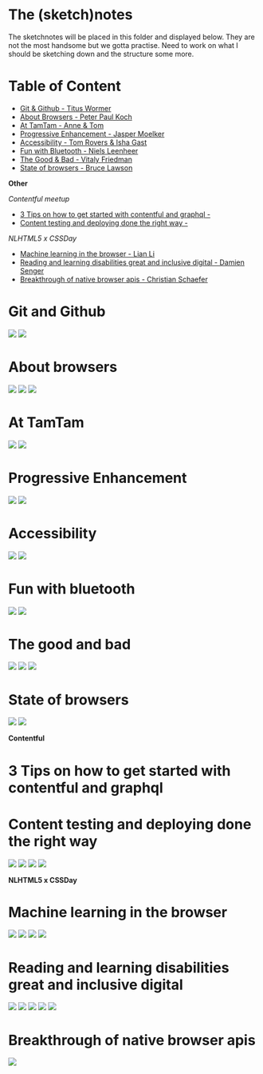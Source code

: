 # The (sketch)notes

The sketchnotes will be placed in this folder and displayed below. They are not the most handsome but we gotta practise. Need to work on what I should be sketching down and the structure some more.

# Table of Content
- [Git & Github - Titus Wormer](#git-and-github)
- [About Browsers - Peter Paul Koch](#about-browsers)
- [At TamTam - Anne & Tom](#at-tamtam)
- [Progressive Enhancement - Jasper Moelker](#progressive-enhancement)
- [Accessibility - Tom Rovers & Isha Gast](#accessibility)
- [Fun with Bluetooth - Niels Leenheer](#fun-with-bluetooth)
- [The Good & Bad - Vitaly Friedman](#the-good-and-bad)
- [State of browsers - Bruce Lawson](#state-of-browsers)

**Other**

*Contentful meetup*
- [3 Tips on how to get started with contentful and graphql - ](#3-tips-on-how-to-get-started-with-contentful-and-graphql)
- [Content testing and deploying done the right way - ](#content-testing-and-deploying-done-the-right-way)

*NLHTML5 x CSSDay*
- [Machine learning in the browser - Lian Li](#machine-learning-in-the-browser)
- [Reading and learning disabilities great and inclusive digital - Damien Senger](#reading-and-learning-disabilities-great-and-inclusive-digital)
- [Breakthrough of native browser apis - Christian Schaefer](#breakthrough-of-native-browser-apis)



# Git and Github
![](/documents/images/git1.jpg)
![](/documents/images/git2.jpg)

# About browsers
![](/documents/images/web1.jpg)
![](/documents/images/web2.jpg)
![](/documents/images/web3.jpg)

# At TamTam
![](/documents/images/tam1.jpg)
![](/documents/images/tam2.jpg)

# Progressive Enhancement
![](/documents/images/pe1.jpg)
![](/documents/images/pe2.jpg)

# Accessibility
![](/documents/images/access1.jpg)
![](/documents/images/access2.jpg)

# Fun with bluetooth
![](/documents/images/blue1.jpg)
![](/documents/images/blue2.jpg)

# The good and bad
![](/documents/images/fried1.jpg)
![](/documents/images/fried2.jpg)
![](/documents/images/fried3.jpg)

# State of browsers
![](/documents/images/bruce1.jpg)
![](/documents/images/bruce2.jpg)



**Contentful**

# 3 Tips on how to get started with contentful and graphql
# Content testing and deploying done the right way
![](/documents/images/val1.jpg)
![](/documents/images/val2.jpg)
![](/documents/images/val3.jpg)
![](/documents/images/shy1.jpg)

**NLHTML5 x CSSDay**

# Machine learning in the browser
![](/documents/images/li1.jpg)
![](/documents/images/li2.jpg)
![](/documents/images/li3.jpg)
![](/documents/images/li4.jpg)

# Reading and learning disabilities great and inclusive digital
![](/documents/images/readability1.jpg)
![](/documents/images/readability2.jpg)
![](/documents/images/readability3.jpg)
![](/documents/images/readability4.jpg)
![](/documents/images/readability5.jpg)

# Breakthrough of native browser apis
![](/documents/images/api1.jpg)
